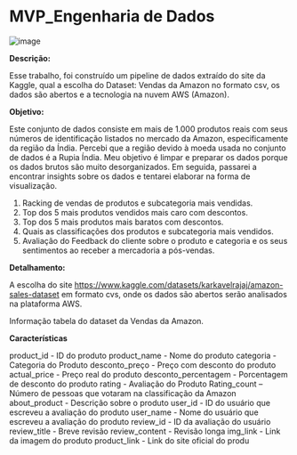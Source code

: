 # MVP_Engenharia de Dados 

![image](https://github.com/PatriciaSoaresSPereira/mvp/assets/136263539/47488a39-178b-4151-a771-770c8387057f)

**Descrição:**

Esse trabalho, foi construído um pipeline de dados extraído do site da Kaggle, qual a escolha do Dataset: Vendas da Amazon no formato csv, os dados são abertos e a tecnologia na nuvem AWS (Amazon).


**Objetivo:**

Este conjunto de dados consiste em mais de 1.000 produtos reais com seus números de identificação listados no mercado da Amazon, especificamente da região da Índia. Percebi que a região devido à moeda usada no conjunto de dados é a Rupia Índia. Meu objetivo é limpar e preparar os dados porque os dados brutos são muito desorganizados. Em seguida, passarei a encontrar insights sobre os dados e tentarei elaborar na forma de visualização.

1)   Racking de vendas de produtos e subcategoria mais vendidas.
2)   Top dos 5 mais produtos vendidos mais caro com descontos.
3)   Top dos 5 mais produtos mais baratos com descontos.
4)   Quais as classificações dos produtos e subcategoria mais vendidos. 
6)   Avaliação do Feedback do cliente sobre o produto e categoria e os seus sentimentos ao receber a mercadoria a pós-vendas.

   **Detalhamento:**

   A escolha do site https://www.kaggle.com/datasets/karkavelrajaj/amazon-sales-dataset em formato cvs, onde os dados são abertos serão analisados na plataforma AWS.
   
   Informação tabela do dataset da Vendas da Amazon.

 **Características**

  product_id - ID do produto
  product_name - Nome do produto
  categoria - Categoria do Produto
  desconto_preço - Preço com desconto do produto
  actual_price - Preço real do produto
  desconto_percentagem - Porcentagem de desconto do produto
  rating - Avaliação do Produto
  Rating_count – Número de pessoas que votaram na classificação da Amazon
  about_product - Descrição sobre o produto
  user_id - ID do usuário que escreveu a avaliação do produto
  user_name - Nome do usuário que escreveu a avaliação do produto
  review_id - ID da avaliação do usuário
  review_title - Breve revisão
  review_content - Revisão longa
  img_link - Link da imagem do produto
  product_link - Link do site oficial do produ

   

